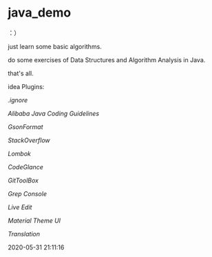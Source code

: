 # java_demo


：）


just learn some basic algorithms.

do some exercises of Data Structures and Algorithm Analysis in Java.

that's all.

idea Plugins:

*.ignore*

*Alibaba Java Coding Guidelines*

*GsonFormat*

*StackOverflow*

*Lombok*

*CodeGlance*

*GitToolBox*

*Grep Console*

*Live Edit*

*Material Theme UI*

*Translation*


2020-05-31 21:11:16